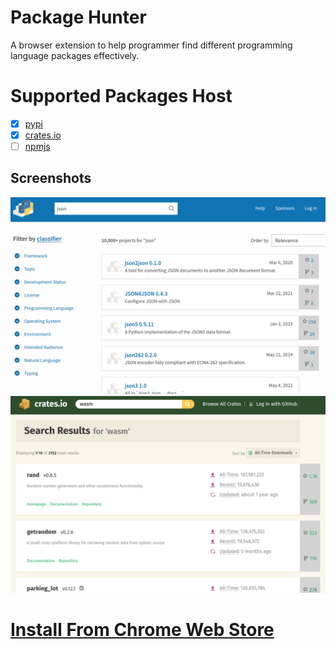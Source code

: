 # Package Hunter
A browser extension to help programmer find different programming language packages effectively.

# Supported Packages Host
- [x] [pypi](https://pypi.org/)
- [x] [crates.io](https://crates.io/)
- [ ] [npmjs](https://www.npmjs.com/)

## Screenshots
![pypi.org](./src/screenshots/pypi.png)
![crates.io](./src/screenshots/crates.png)

# [Install From Chrome Web Store](https://chrome.google.com/webstore/detail/package-hunter/fkbbiniadlppgncanioiajphnlbickni)
